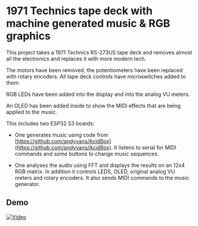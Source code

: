 # 1971 Technics tape deck with machine generated music & RGB graphics

This project takes a 1971 Technics RS-273US tape deck and removes almost all the electronics and replaces it with more modern tech.

The motors have been removed, the potentiometers have been replaced with rotary encoders. All tape deck controls have microswitches added to them.

RGB LEDs have been added into the display and into the analog VU meters.

An OLED has been added inside to show the MIDI effects that are being applied to the music.

This includes two ESP32 S3 boards:

- One generates music using code from [https://github.com/andyvans/AcidBox](https://github.com/andyvans/AcidBox). It listens to serial for MIDI commands and some buttons to change music sequences.

- One analyses the audio using FFT and displays the results on an 12x4 RGB matrix. In addition it controls LEDS, OLED, original analog VU meters and rotary encoders. It also sends MIDI commands to the music generator.

## Demo

[![Video](https://img.youtube.com/vi/i5UVzaoIb8w/0.jpg)](https://www.youtube.com/watch?v=i5UVzaoIb8w)

